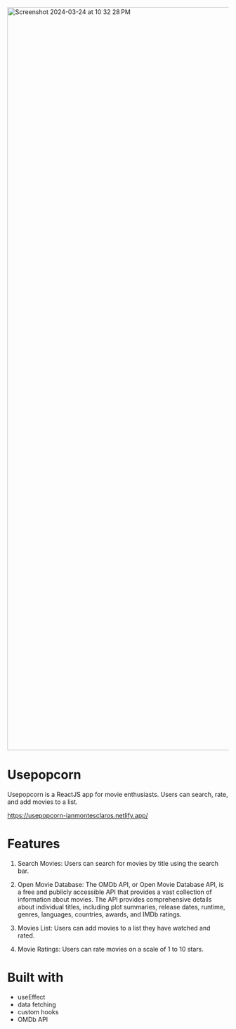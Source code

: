 <img width="1690" alt="Screenshot 2024-03-24 at 10 32 28 PM" src="https://github.com/ianMontesclaros/usepopcorn/assets/122757362/33adec40-dc0b-444c-ba2b-bab2d130e0af">

# Usepopcorn

Usepopcorn is a ReactJS app for movie enthusiasts. Users can search, rate, and add movies to a list.

https://usepopcorn-ianmontesclaros.netlify.app/

# Features

1. Search Movies: Users can search for movies by title using the search bar.

2. Open Movie Database: The OMDb API, or Open Movie Database API, is a free and publicly accessible API that provides a vast collection of information about movies. The API provides comprehensive details about individual titles, including plot summaries, release dates, runtime, genres, languages, countries, awards, and IMDb ratings.

3. Movies List: Users can add movies to a list they have watched and rated.

4. Movie Ratings: Users can rate movies on a scale of 1 to 10 stars.

# Built with

* useEffect
* data fetching
* custom hooks
* OMDb API
